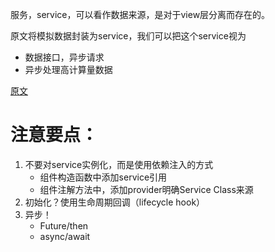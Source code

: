服务，service，可以看作数据来源，是对于view层分离而存在的。

原文将模拟数据封装为service，我们可以把这个service视为
* 数据接口，异步请求
* 异步处理高计算量数据

[原文](https://angulardart.dev/tutorial/toh-pt4)

# 注意要点：
1. 不要对service实例化，而是使用依赖注入的方式
    * 组件构造函数中添加service引用
    * 组件注解方法中，添加provider明确Service Class来源
2. 初始化？使用生命周期回调（lifecycle hook）
3. 异步！
    * Future/then
    * async/await